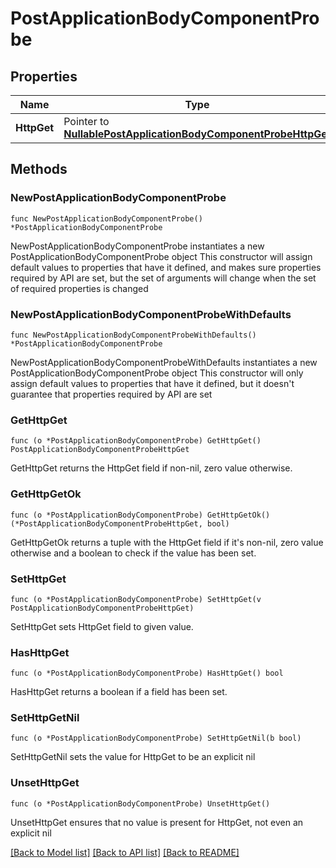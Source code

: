 # PostApplicationBodyComponentProbe

## Properties

Name | Type | Description | Notes
------------ | ------------- | ------------- | -------------
**HttpGet** | Pointer to [**NullablePostApplicationBodyComponentProbeHttpGet**](PostApplicationBodyComponentProbeHttpGet.md) |  | [optional] 

## Methods

### NewPostApplicationBodyComponentProbe

`func NewPostApplicationBodyComponentProbe() *PostApplicationBodyComponentProbe`

NewPostApplicationBodyComponentProbe instantiates a new PostApplicationBodyComponentProbe object
This constructor will assign default values to properties that have it defined,
and makes sure properties required by API are set, but the set of arguments
will change when the set of required properties is changed

### NewPostApplicationBodyComponentProbeWithDefaults

`func NewPostApplicationBodyComponentProbeWithDefaults() *PostApplicationBodyComponentProbe`

NewPostApplicationBodyComponentProbeWithDefaults instantiates a new PostApplicationBodyComponentProbe object
This constructor will only assign default values to properties that have it defined,
but it doesn't guarantee that properties required by API are set

### GetHttpGet

`func (o *PostApplicationBodyComponentProbe) GetHttpGet() PostApplicationBodyComponentProbeHttpGet`

GetHttpGet returns the HttpGet field if non-nil, zero value otherwise.

### GetHttpGetOk

`func (o *PostApplicationBodyComponentProbe) GetHttpGetOk() (*PostApplicationBodyComponentProbeHttpGet, bool)`

GetHttpGetOk returns a tuple with the HttpGet field if it's non-nil, zero value otherwise
and a boolean to check if the value has been set.

### SetHttpGet

`func (o *PostApplicationBodyComponentProbe) SetHttpGet(v PostApplicationBodyComponentProbeHttpGet)`

SetHttpGet sets HttpGet field to given value.

### HasHttpGet

`func (o *PostApplicationBodyComponentProbe) HasHttpGet() bool`

HasHttpGet returns a boolean if a field has been set.

### SetHttpGetNil

`func (o *PostApplicationBodyComponentProbe) SetHttpGetNil(b bool)`

 SetHttpGetNil sets the value for HttpGet to be an explicit nil

### UnsetHttpGet
`func (o *PostApplicationBodyComponentProbe) UnsetHttpGet()`

UnsetHttpGet ensures that no value is present for HttpGet, not even an explicit nil

[[Back to Model list]](../README.md#documentation-for-models) [[Back to API list]](../README.md#documentation-for-api-endpoints) [[Back to README]](../README.md)


